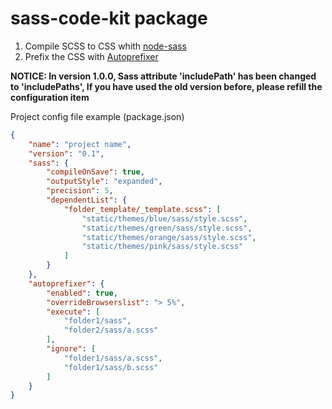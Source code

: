 # sass-code-kit package

1. Compile SCSS to CSS whith [node-sass](https://github.com/sass/node-sass)
2. Prefix the CSS with [Autoprefixer](https://github.com/postcss/autoprefixer)

**NOTICE: In version 1.0.0, Sass attribute 'includePath' has been changed to 'includePaths', If you have used the old version before, please refill the configuration item**

Project config file example (package.json)

```json
{
    "name": "project name",
    "version": "0.1",
    "sass": {
        "compileOnSave": true,
        "outputStyle": "expanded",
        "precision": 5,
        "dependentList": {
            "folder_template/_template.scss": [
                "static/themes/blue/sass/style.scss",
                "static/themes/green/sass/style.scss",
                "static/themes/orange/sass/style.scss",
                "static/themes/pink/sass/style.scss"
            ]
        }
    },
    "autoprefixer": {
        "enabled": true,
        "overrideBrowserslist": "> 5%",
        "execute": [
            "folder1/sass",
            "folder2/sass/a.scss"
        ],
        "ignore": [
            "folder1/sass/a.scss",
            "folder1/sass/b.scss"
        ]
    }
}
```

